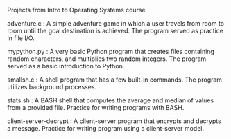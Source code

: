Projects from Intro to Operating Systems course

adventure.c : A simple adventure game in which a user travels from room to room until the goal destination is achieved. The program served as practice in file I/O.

mypython.py : A very basic Python program that creates files containing random characters, and multiplies two random integers. The program served as a basic introduction to Python.

smallsh.c : A shell program that has a few built-in commands. The program utilizes background processes.

stats.sh : A BASH shell that computes the average and median of values from a provided file. Practice for writing programs with BASH.

client-server-decrypt : A client-server program that encrypts and decrypts a message. Practice for writing program using a client-server model.
